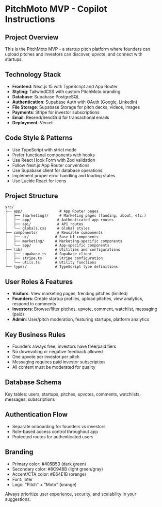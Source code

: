 # PitchMoto MVP - Copilot Instructions

<!-- Use this file to provide workspace-specific custom instructions to Copilot. For more details, visit https://code.visualstudio.com/docs/copilot/copilot-customization#_use-a-githubcopilotinstructionsmd-file -->

## Project Overview
This is the PitchMoto MVP - a startup pitch platform where founders can upload pitches and investors can discover, upvote, and connect with startups.

## Technology Stack
- **Frontend**: Next.js 15 with TypeScript and App Router
- **Styling**: TailwindCSS with custom PitchMoto branding
- **Database**: Supabase PostgreSQL
- **Authentication**: Supabase Auth with OAuth (Google, LinkedIn)
- **File Storage**: Supabase Storage for pitch decks, videos, images
- **Payments**: Stripe for investor subscriptions
- **Email**: Resend/SendGrid for transactional emails
- **Deployment**: Vercel

## Code Style & Patterns
- Use TypeScript with strict mode
- Prefer functional components with hooks
- Use React Hook Form with Zod validation
- Follow Next.js App Router conventions
- Use Supabase client for database operations
- Implement proper error handling and loading states
- Use Lucide React for icons

## Project Structure
```
src/
├── app/                 # App Router pages
│   ├── (marketing)/     # Marketing pages (landing, about, etc.)
│   ├── app/            # Authenticated app routes
│   ├── api/            # API routes
│   └── globals.css     # Global styles
├── components/         # Reusable components
│   ├── ui/            # Base UI components
│   ├── marketing/     # Marketing-specific components
│   └── app/           # App-specific components
├── lib/               # Utilities and configurations
│   ├── supabase.ts    # Supabase client
│   ├── stripe.ts      # Stripe configuration
│   └── utils.ts       # Utility functions
└── types/             # TypeScript type definitions
```

## User Roles & Features
- **Visitors**: View marketing pages, trending pitches (limited)
- **Founders**: Create startup profiles, upload pitches, view analytics, respond to comments
- **Investors**: Browse/filter pitches, upvote, comment, watchlist, messaging (paid)
- **Admin**: User/pitch moderation, featuring startups, platform analytics

## Key Business Rules
- Founders always free, investors have free/paid tiers
- No downvoting or negative feedback allowed
- One upvote per investor per pitch
- Messaging requires paid investor subscription
- All content must be moderated for quality

## Database Schema
Key tables: users, startups, pitches, upvotes, comments, watchlists, messages, subscriptions

## Authentication Flow
- Separate onboarding for founders vs investors
- Role-based access control throughout app
- Protected routes for authenticated users

## Branding
- Primary color: #405B53 (dark green)
- Secondary color: #8C948B (light green/gray)  
- Accent/CTA color: #E64E1B (orange)
- Font: Inter
- Logo: "Pitch" + "Moto" (orange)

Always prioritize user experience, security, and scalability in your suggestions.
